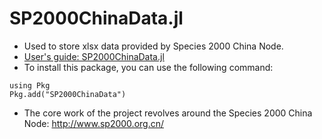 # SP2000ChinaData.jl

* Used to store xlsx data provided by Species 2000 China Node.
* [User's guide: SP2000ChinaData.jl](https://jiangxingchi.github.io/SP2000ChinaData.jl/dev/)
* To install this package, you can use the following command:
```
using Pkg
Pkg.add("SP2000ChinaData")
```
* The core work of the project revolves around the Species 2000 China Node: http://www.sp2000.org.cn/
